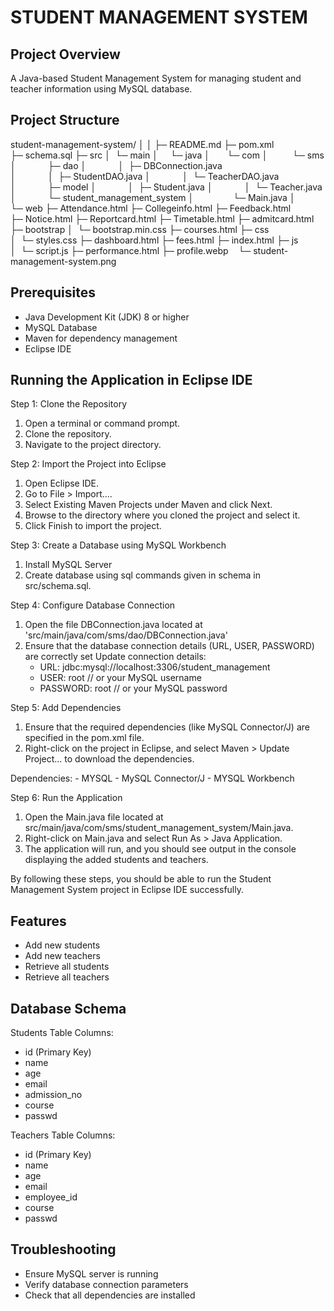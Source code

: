 **STUDENT MANAGEMENT SYSTEM**
========================

**Project Overview**
----------------
A Java-based Student Management System for managing student and teacher information using MySQL database.

**Project Structure**
-----------------
student-management-system/
│
│
├─ README.md
├─ pom.xml
├─ schema.sql
├─ src
│  └─ main
│     └─ java
│       └─ com
│          └─ sms
│             ├─ dao
│             │  ├─ DBConnection.java
│             │  ├─ StudentDAO.java
│             │  └─ TeacherDAO.java
│             ├─ model
│             │  ├─ Student.java
│             │  └─ Teacher.java
│             └─ student_management_system
│                └─ Main.java
│      
└─ web
   ├─ Attendance.html
   ├─ Collegeinfo.html
   ├─ Feedback.html
   ├─ Notice.html
   ├─ Reportcard.html
   ├─ Timetable.html
   ├─ admitcard.html
   ├─ bootstrap
   │  └─ bootstrap.min.css
   ├─ courses.html
   ├─ css
   │  └─ styles.css
   ├─ dashboard.html
   ├─ fees.html
   ├─ index.html
   ├─ js
   │  └─ script.js
   ├─ performance.html
   ├─ profile.webp   
   └─ student-management-system.png

**Prerequisites**
-------------
- Java Development Kit (JDK) 8 or higher
- MySQL Database
- Maven for dependency management
- Eclipse IDE

**Running the Application in Eclipse IDE**
---------------------------------------
Step 1: Clone the Repository
   1. Open a terminal or command prompt.
   2. Clone the repository.
   3. Navigate to the project directory.

Step 2: Import the Project into Eclipse
   1. Open Eclipse IDE.
   2. Go to File > Import....
   3. Select Existing Maven Projects under Maven and click Next.
   4. Browse to the directory where you cloned the project and select it.
   5. Click Finish to import the project.

Step 3: Create a Database using MySQL Workbench
1. Install MySQL Server
2. Create database using sql commands given in schema in src/schema.sql.

Step 4: Configure Database Connection
   1. Open the file DBConnection.java located at 'src/main/java/com/sms/dao/DBConnection.java'
   2. Ensure that the database connection details (URL, USER, PASSWORD) are correctly set
      Update connection details:
         - URL: jdbc:mysql://localhost:3306/student_management
         - USER: root // or your MySQL username
         - PASSWORD: root // or your MySQL password

Step 5: Add Dependencies
   1. Ensure that the required dependencies (like MySQL Connector/J) are specified in the pom.xml file.
   2. Right-click on the project in Eclipse, and select Maven > Update Project... to download the dependencies.

   Dependencies:
      - MYSQL
      - MySQL Connector/J
      - MYSQL Workbench

Step 6: Run the Application
   1. Open the Main.java file located at src/main/java/com/sms/student_management_system/Main.java.
   2. Right-click on Main.java and select Run As > Java Application.
   3. The application will run, and you should see output in the console displaying the added students and teachers.

By following these steps, you should be able to run the Student Management System project in Eclipse IDE successfully.

Features
--------
- Add new students
- Add new teachers
- Retrieve all students
- Retrieve all teachers

Database Schema
---------------
Students Table Columns:
- id (Primary Key)
- name
- age
- email
- admission_no
- course
- passwd

Teachers Table Columns:
- id (Primary Key)
- name
- age
- email
- employee_id
- course
- passwd


Troubleshooting
---------------
- Ensure MySQL server is running
- Verify database connection parameters
- Check that all dependencies are installed

